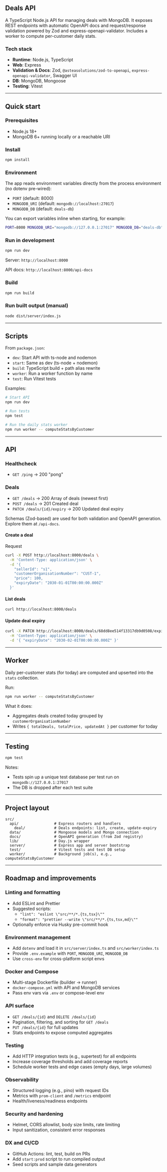## Deals API

A TypeScript Node.js API for managing deals with MongoDB. It exposes REST endpoints with automatic OpenAPI docs and request/response validation powered by Zod and express-openapi-validator. Includes a worker to compute per-customer daily stats.

### Tech stack
- **Runtime**: Node.js, TypeScript
- **Web**: Express
- **Validation & Docs**: Zod, `@asteasolutions/zod-to-openapi`, `express-openapi-validator`, Swagger UI
- **DB**: MongoDB, Mongoose
- **Testing**: Vitest

---

## Quick start

### Prerequisites
- Node.js 18+
- MongoDB 6+ running locally or a reachable URI

### Install
```bash
npm install
```

### Environment
The app reads environment variables directly from the process environment (no dotenv pre-wired):
- `PORT` (default: 8000)
- `MONGODB_URI` (default: `mongodb://localhost:27017`)
- `MONGODB_DB` (default: `deals-db`)

You can export variables inline when starting, for example:
```bash
PORT=8000 MONGODB_URI="mongodb://127.0.0.1:27017" MONGODB_DB="deals-db" npm run dev
```

### Run in development
```bash
npm run dev
```
Server: `http://localhost:8000`

API docs: `http://localhost:8000/api-docs`

### Build
```bash
npm run build
```

### Run built output (manual)
```bash
node dist/server/index.js
```

---

## Scripts
From `package.json`:
- `dev`: Start API with ts-node and nodemon
- `start`: Same as dev (ts-node + nodemon)
- `build`: TypeScript build + path alias rewrite
- `worker`: Run a worker function by name
- `test`: Run Vitest tests

Examples:
```bash
# Start API
npm run dev

# Run tests
npm test

# Run the daily stats worker
npm run worker -- computeStatsByCustomer
```

---

## API

### Healthcheck
- `GET /ping` → 200 "pong"

### Deals
- `GET /deals` → 200 Array of deals (newest first)
- `POST /deals` → 201 Created deal
- `PATCH /deals/{id}/expiry` → 200 Updated deal expiry

Schemas (Zod-based) are used for both validation and OpenAPI generation. Explore them at `/api-docs`.

#### Create a deal
Request
```bash
curl -X POST http://localhost:8000/deals \
  -H 'Content-Type: application/json' \
  -d '{
    "sellerId": "s1",
    "customerOrganisationNumber": "CUST-1",
    "price": 100,
    "expiryDate": "2030-01-01T00:00:00.000Z"
  }'
```

#### List deals
```bash
curl http://localhost:8000/deals
```

#### Update deal expiry
```bash
curl -X PATCH http://localhost:8000/deals/68dd8ee514f13317db9d0508/expiry \
  -H 'Content-Type: application/json' \
  -d '{ "expiryDate": "2030-02-01T00:00:00.000Z" }'
```

---

## Worker

Daily per-customer stats (for today) are computed and upserted into the `stats` collection.

Run:
```bash
npm run worker -- computeStatsByCustomer
```

What it does:
- Aggregates deals created today grouped by `customerOrganisationNumber`
- Writes `{ totalDeals, totalPrice, updatedAt }` per customer for today

---

## Testing

```bash
npm test
```

Notes:
- Tests spin up a unique test database per test run on `mongodb://127.0.0.1:27017`
- The DB is dropped after each test suite

---

## Project layout

```
src/
  api/                # Express routers and handlers
    deal/             # Deals endpoints: list, create, update-expiry
  data/               # Mongoose models and Mongo connection
  docs/               # OpenAPI generation (from Zod registry)
  lib/                # Day.js wrapper
  server/             # Express app and server bootstrap
  test/               # Vitest tests and test DB setup
  worker/             # Background job(s), e.g., computeStatsByCustomer
```

---

## Roadmap and improvements

### Linting and formatting
- Add ESLint and Prettier
- Suggested scripts:
  - `"lint": "eslint \"src/**/*.{ts,tsx}\""`
  - `"format": "prettier --write \"src/**/*.{ts,tsx,md}\""`
- Optionally enforce via Husky pre-commit hook

### Environment management
- Add `dotenv` and load it in `src/server/index.ts` and `src/worker/index.ts`
- Provide `.env.example` with `PORT`, `MONGODB_URI`, `MONGODB_DB`
- Use `cross-env` for cross-platform script envs

### Docker and Compose
- Multi-stage Dockerfile (builder → runner)
- `docker-compose.yml` with API and MongoDB services
- Pass env vars via `.env` or compose-level env

### API surface
- `GET /deals/{id}` and `DELETE /deals/{id}`
- Pagination, filtering, and sorting for `GET /deals`
- `PUT /deals/{id}` for full updates
- Stats endpoints to expose computed aggregates

### Testing
- Add HTTP integration tests (e.g., supertest) for all endpoints
- Increase coverage thresholds and add coverage reports
- Schedule worker tests and edge cases (empty days, large volumes)

### Observability
- Structured logging (e.g., pino) with request IDs
- Metrics with `prom-client` and `/metrics` endpoint
- Health/liveness/readiness endpoints

### Security and hardening
- Helmet, CORS allowlist, body size limits, rate limiting
- Input sanitization, consistent error responses

### DX and CI/CD
- GitHub Actions: lint, test, build on PRs
- Add `start:prod` script to run compiled output
- Seed scripts and sample data generators
